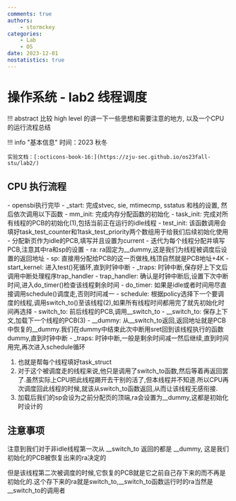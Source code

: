 ```yaml
---
comments: true
authors:
    - stormckey
categories:
    - Lab
    - OS
date: 2023-12-01
nostatistics: true
---
```


# 操作系统 - lab2 线程调度

!!! abstract
    比较 high level 的讲一下一些思想和需要注意的地方, 以及一个CPU的运行流程总结

<!-- more -->

!!! info "基本信息"
    时间：2023 秋冬

    实验文档：[:octicons-book-16:](https://zju-sec.github.io/os23fall-stu/lab2/)    

## CPU 执行流程

<div class="annotate" markdown>
- opensbi执行完毕
- _start: 完成stvec, sie, mtimecmp, sstatus 和栈的设置, 然后依次调用以下函数
    - mm_init: 完成内存分配函数的初始化
    - task_init: 完成对所有线程的PCB的初始化(1),包括当前正在运行的idle线程
        - test_init: 该函数调用会填好task_test_counter和1task_test_priority两个数组用于给我们后续初始化使用
        - 分配新页作为idle的PCB,填写并且设置为current
        - 迭代为每个线程分配并填写PCB,注意其中ra和sp的设置
            - ra: ra固定为__dummy,这是我们为线程被调度后设置的返回地址
            - sp: 直接用分配给PCB的这一页做栈,栈顶自然就是PCB地址+4K
- start_kernel: 进入test()死循环,直到时钟中断
- _traps: 时钟中断,保存好上下文后调用中断处理程序trap_handler
- trap_handler: 确认是时钟中断后,设置下次中断时间,进入do_timer()检查该线程剩余时间
- do_timer: 如果是idle或者时间用尽直接调用schedule()调度走,否则时间减一
- schedule: 根据policy选择下一个要调度的线程,调用switch_to()至该线程(2),如果所有线程时间都用完了就先初始化时间再选择
- switch_to: 前后线程的PCB,调用__switch_to
- __switch_to: 保存上下文,加载下一个线程的PCB(3)
- __dummy: 从__switch_to返回,返回地址就是PCB中恢复的__dummy.我们在dummy中结束此次中断用sret回到该线程执行的函数dummy,直到时钟中断
- _traps: 时钟中断,一般是剩余时间减一然后继续,直到时间用完,再次进入schedule循环 
</div>

1.  也就是帮每个线程填好task_struct
2.  对于这个被调度走的线程来说,他只是调用了switch_to函数,然后等着再返回罢了.虽然实际上CPU把此线程踢开去干别的活了,但本线程并不知道.所以CPU再次调度回此线程的时候,就该从switch_to函数返回,从而让该线程无感衔接.
3.  加载后我们的sp会设为之前分配页的顶端,ra会设置为__dummy,这都是初始化时设计的


## 注意事项

注意到我们对于非idle线程第一次从 __switch_to 返回的都是 __dummy, 这是我们初始化的PCB被恢复出来的ra决定的

但是该线程第二次被调度的时候,它恢复的PCB就是它之前自己存下来的而不再是初始化的.这个存下来的ra就是switch_to,__switch_to函数运行时的ra当然是__switch_to的调用者